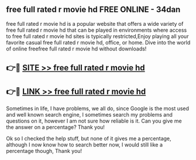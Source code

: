 ## free full rated r movie hd FREE ONLINE - 34dan

free full rated r movie hd is a popular website that offers a wide variety of free full rated r movie hd that can be played in environments where access to free full rated r movie hd sites is typically restricted,Enjoy playing all your favorite casual free full rated r movie hd, office, or home. Dive into the world of online freefree full rated r movie hd without downloads!

## 👉🔴 [SITE >> free full rated r movie hd](http://news.freeplayer.one?title=free_full_rated_r_movie_hd&ref=FRRE)

## 👉🔴 [LINK >> free full rated r movie hd](http://news.freeplayer.one?title=free_full_rated_r_movie_hd&ref=FREE)

Sometimes in life, I have problems, we all do, since Google is the most used and well known search engine, I sometimes search my problems and questions on it, however I am not sure how reliable is it. Can you give me the answer on a percentage? Thank you!

Ok so I checked the help stuff, but none of it gives me a percentage, although I now know how to search better now, I would still like a percentage though, Thank you!